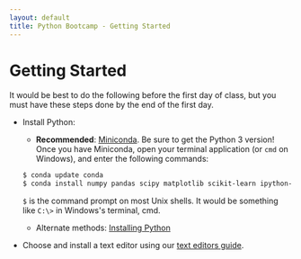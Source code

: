 ```yaml
---
layout: default
title: Python Bootcamp - Getting Started
---
```


# Getting Started

It would be best to do the following before the first day of class, but you must have these steps done by the end of the first day.

- Install Python:

    - **Recommended**: [Miniconda](http://conda.pydata.org/miniconda.html). Be sure to get the Python 3 version! Once you have Miniconda, open your terminal application (or `cmd` on Windows), and enter the following commands:

    ```sh
    $ conda update conda
    $ conda install numpy pandas scipy matplotlib scikit-learn ipython-notebook
    ```

    `$` is the command prompt on most Unix shells. It would be something like `C:\>` in Windows's terminal, cmd.


    - Alternate methods: <a href="installing-python.html">Installing Python</a>

- Choose and install a text editor using our [text editors guide](text-editors.html).
